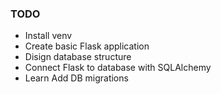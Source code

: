 ### TODO

- Install venv
- Create basic Flask application
- Disign database structure
- Connect Flask to database with SQLAlchemy
- Learn Add DB migrations

